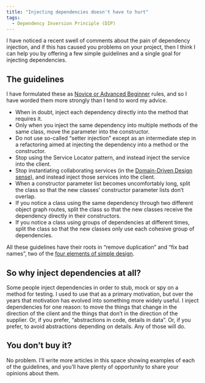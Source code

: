 ```yaml
---
title: "Injecting dependencies doesn't have to hurt"
tags:
  - Dependency Inversion Principle (DIP)
---
```

I have noticed a recent swell of comments about the pain of dependency injection, and if this has caused you problems on your project, then I think I can help you by offering a few simple guidelines and a single goal for injecting dependencies.

<h2>The guidelines</h2>

<p>I have formulated these as <a href="https://bit.ly/sYj5Y" target="_blank">Novice or Advanced Beginner</a> rules, and so I have worded them more strongly than I tend to word my advice.</p>

<ul><li>When in doubt, inject each dependency directly into the method that requires it.</li>
<li>Only when you inject the same dependency into multiple methods of the same class, move the parameter into the constructor.</li>
<li>Do not use so-called &#8220;setter injection&#8221; except as an intermediate step in a refactoring aimed at injecting the dependency into a method or the constructor.</li>
<li>Stop using the Service Locator pattern, and instead inject the service into the client.</li>
<li>Stop instantiating collaborating services (in the <a href="https://bit.ly/gyLuWK" target="_blank">Domain-Driven Design sense</a>), and instead inject those services into the client.</li>
<li>When a constructor parameter list becomes uncomfortably long, split the class so that the new classes&#8217; constructor parameter lists don&#8217;t overlap.</li>
<li>If you notice a class using the same dependency through two different object graph routes, split the class so that the new classes receive the dependency directly in their constructors.</li>
<li>If you notice a class using groups of dependencies at different times, split the class so that the new classes only use each cohesive group of dependencies.</li>
</ul><p>All these guidelines have their roots in &#8220;remove duplication&#8221; and &#8220;fix bad names&#8221;, two of the <a href="https://bit.ly/g9P6Jw" target="_blank">four elements of simple design</a>.</p>

<h2>So why inject dependencies at all?</h2>

<p>Some people inject dependencies in order to stub, mock or spy on a method for testing. I used to use that as a primary motivation, but over the years that motivation has evolved into something more widely useful. I inject dependencies for one reason: to move the things that change in the direction of the client and the things that don&#8217;t in the direction of the supplier. Or, if you prefer, &#8220;abstractions in code, details in data&#8221;. Or, if you prefer, to avoid abstractions depending on details. Any of those will do.</p>

<h2>You don&#8217;t buy it?</h2>

<p>No problem. I&#8217;ll write more articles in this space showing examples of each of the guidelines, and you&#8217;ll have plenty of opportunity to share your opinions about them.</p>
